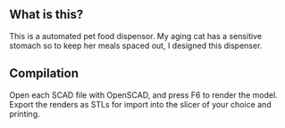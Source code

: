 ## What is this?
This is a automated pet food dispensor. My aging cat has a sensitive stomach so to keep her meals spaced out, I designed this dispenser.

## Compilation
Open each SCAD file with OpenSCAD, and press F6 to render the model. Export the renders as STLs for import into the slicer of your choice and printing.
